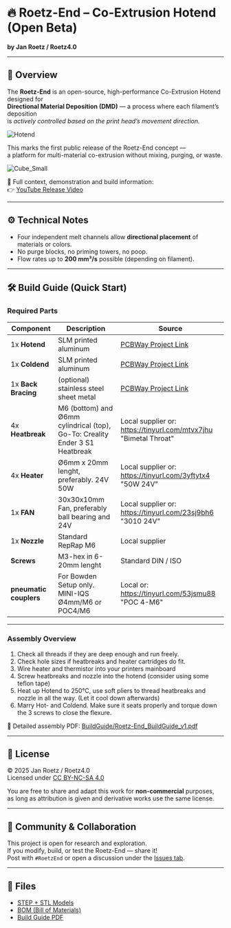 # 🔥 Roetz-End – Co-Extrusion Hotend (Open Beta)
**by Jan Roetz / Roetz4.0**

---

## 🧠 Overview
The **Roetz-End** is an open-source, high-performance Co-Extrusion Hotend designed for  
**Directional Material Deposition (DMD)** — a process where each filament’s deposition  
is *actively controlled based on the print head’s movement direction.*

![Hotend ](https://github.com/user-attachments/assets/d081ae19-be35-4995-8184-e67cb86368ac)

This marks the first public release of the Roetz-End concept —  
a platform for multi-material co-extrusion without mixing, purging, or waste.  

 ![Cube_Small](https://github.com/user-attachments/assets/980db05e-d1d9-4646-9f7b-875dba7a0147)


🎥 Full context, demonstration and build information:  
👉 [YouTube Release Video](https://youtu.be/yourlink)

---

## ⚙️ Technical Notes
- Four independent melt channels allow **directional placement** of materials or colors.  
- No purge blocks, no priming towers, no poop.  
- Flow rates up to **200 mm³/s** possible (depending on filament).

---

## 🛠️ Build Guide (Quick Start)

### Required Parts
| Component | Description | Source |
|------------|--------------|---------|
| 1x **Hotend** | SLM printed aluminum | [PCBWay Project Link](#) |
| 1x **Coldend** | SLM printed aluminum | [PCBWay Project Link](#) |
| 1x **Back Bracing** | (optional) stainless steel sheet metal | [PCBWay Project Link](#) |
| 4x **Heatbreak** | M6 (bottom) and Ø6mm cylindrical (top), Go-To: Creality Ender 3 S1 Heatbreak | Local supplier or: https://tinyurl.com/mtvx7jhu "Bimetal Throat" |
| 4x **Heater** | Ø6mm x 20mm lenght, preferably. 24V 50W | Local supplier or: https://tinyurl.com/3yftytx4 "50W 24V" |
| 1x **FAN** | 30x30x10mm Fan, preferably ball bearing and 24V | Local supplier or: https://tinyurl.com/23sj9bh6 "3010 24V" |
| 1x **Nozzle** | Standard RepRap M6 | Local supplier |
| **Screws** | M3-hex in 6-20mm lenght | Standard DIN / ISO |
| **pneumatic couplers** | For Bowden Setup only. MINI-IQS Ø4mm/M6 or POC4/M6 | Local or: https://tinyurl.com/53jsmu88 "POC 4-M6"|
---

### Assembly Overview
1. Check all threads if they are deep enough and run freely.  
2. Check hole sizes if heatbreaks and heater cartridges do fit.
3. Wire heater and thermistor into your printers mainboard
4. Screw heatbreaks and nozzle into the hotend (consider using some teflon tape)
5. Heat up Hotend to 250°C, use soft pliers to thread heatbreaks and nozzle in all the way. (Let it cool down afterwards)
6. Marry Hot- and Coldend. Make sure it seats properly and torque down the 3 screws to close the flexure.


📘 Detailed assembly PDF: [BuildGuide/Roetz-End_BuildGuide_v1.pdf](./BuildGuide/Roetz-End_BuildGuide_v1.pdf)

---

## 📜 License
© 2025 Jan Roetz / Roetz4.0  
Licensed under [CC BY-NC-SA 4.0](https://creativecommons.org/licenses/by-nc-sa/4.0/)

You are free to share and adapt this work for **non-commercial** purposes,  
as long as attribution is given and derivative works use the same license.

---

## 💬 Community & Collaboration
This project is open for research and exploration.  
If you modify, build, or test the Roetz-End — share it!  
Post with `#RoetzEnd` or open a discussion under the [Issues tab](../../issues).

---

## 🧾 Files
- [STEP + STL Models](./Files)
- [BOM (Bill of Materials)](./BuildGuide/BOM.csv)
- [Build Guide PDF](./BuildGuide/BuildManual_v0.9-BETA.pdf)
